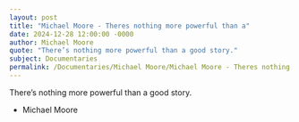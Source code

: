 ```yaml
---
layout: post
title: "Michael Moore - Theres nothing more powerful than a"
date: 2024-12-28 12:00:00 -0000
author: Michael Moore
quote: "There’s nothing more powerful than a good story."
subject: Documentaries
permalink: /Documentaries/Michael Moore/Michael Moore - Theres nothing more powerful than a
---
```


There’s nothing more powerful than a good story.

- Michael Moore
